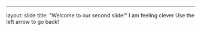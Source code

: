 
---
layout: slide
title: "Welcome to our second slide!"
I am feeling clever
Use the left arrow to go back!
